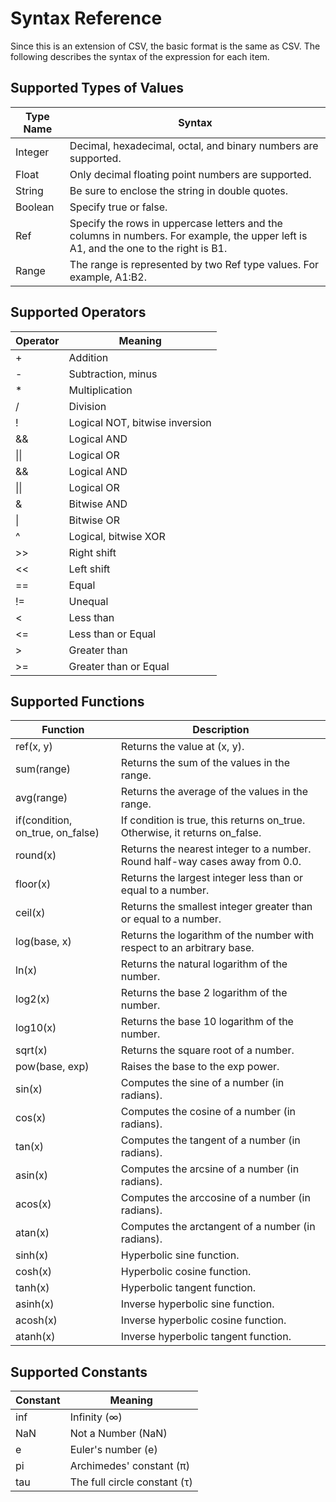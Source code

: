 # Syntax Reference

Since this is an extension of CSV, the basic format is the same as CSV.
The following describes the syntax of the expression for each item.

## Supported Types of Values

| Type Name | Syntax |
|---|---|
| Integer | Decimal, hexadecimal, octal, and binary numbers are supported. |
| Float | Only decimal floating point numbers are supported. |
| String | Be sure to enclose the string in double quotes. |
| Boolean | Specify true or false. |
| Ref | Specify the rows in uppercase letters and the columns in numbers. For example, the upper left is A1, and the one to the right is B1. |
| Range | The range is represented by two Ref type values. For example, A1:B2. |

## Supported Operators

| Operator | Meaning |
|---|---|
| + | Addition |
| - | Subtraction, minus |
| * | Multiplication |
| / | Division |
| ! | Logical NOT, bitwise inversion |
| && | Logical AND |
| &#124;&#124; | Logical OR |
| && | Logical AND |
| &#124;&#124; | Logical OR ||
| & | Bitwise AND |
| &#124; | Bitwise OR |
| ^ | Logical, bitwise XOR |
| &gt;&gt; | Right shift |
| << | Left shift |
| == | Equal |
| != | Unequal |
| < | Less than  |
| <= | Less than or Equal |
| &gt; | Greater than  |
| &gt;= | Greater than or Equal |

## Supported Functions

| Function | Description |
|---|---|
| ref(x, y) | Returns the value at (x, y). |
| sum(range) | Returns the sum of the values in the range. |
| avg(range) | Returns the average of the values in the range. |
| if(condition, on_true, on_false) | If condition is true, this returns on_true. Otherwise, it returns on_false. |
| round(x) | Returns the nearest integer to a number. Round half-way cases away from 0.0. |
| floor(x) | Returns the largest integer less than or equal to a number. |
| ceil(x) | Returns the smallest integer greater than or equal to a number. |
| log(base, x) | Returns the logarithm of the number with respect to an arbitrary base. |
| ln(x) | Returns the natural logarithm of the number. |
| log2(x) | Returns the base 2 logarithm of the number. |
| log10(x) | Returns the base 10 logarithm of the number. |
| sqrt(x) | Returns the square root of a number. |
| pow(base, exp) | Raises the base to the exp power. |
| sin(x) | Computes the sine of a number (in radians). |
| cos(x) | Computes the cosine of a number (in radians). |
| tan(x) | Computes the tangent of a number (in radians). |
| asin(x) | Computes the arcsine of a number (in radians). |
| acos(x) | Computes the arccosine of a number (in radians). |
| atan(x) | Computes the arctangent of a number (in radians). |
| sinh(x) | Hyperbolic sine function. |
| cosh(x) | Hyperbolic cosine function. |
| tanh(x) | Hyperbolic tangent function. |
| asinh(x) | Inverse hyperbolic sine function. |
| acosh(x) | Inverse hyperbolic cosine function. |
| atanh(x) | Inverse hyperbolic tangent function. |

## Supported Constants

| Constant | Meaning |
|---|---|
| inf | Infinity (∞) |
| NaN | Not a Number (NaN) |
| e | Euler's number (e) |
| pi | Archimedes' constant (π) |
| tau | The full circle constant (τ) |
